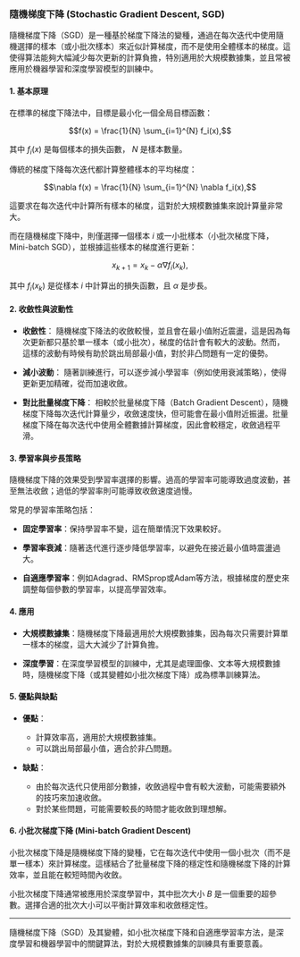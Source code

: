 ### 隨機梯度下降 (Stochastic Gradient Descent, SGD)

隨機梯度下降（SGD）是一種基於梯度下降法的變種，通過在每次迭代中使用隨機選擇的樣本（或小批次樣本）來近似計算梯度，而不是使用全體樣本的梯度。這使得算法能夠大幅減少每次更新的計算負擔，特別適用於大規模數據集，並且常被應用於機器學習和深度學習模型的訓練中。

#### 1. **基本原理**

在標準的梯度下降法中，目標是最小化一個全局目標函數：

$$f(x) = \frac{1}{N} \sum_{i=1}^{N} f_i(x),$$

其中  $`f_i(x)`$  是每個樣本的損失函數， $`N`$  是樣本數量。

傳統的梯度下降每次迭代都計算整體樣本的平均梯度：

$$\nabla f(x) = \frac{1}{N} \sum_{i=1}^{N} \nabla f_i(x),$$

這要求在每次迭代中計算所有樣本的梯度，這對於大規模數據集來說計算量非常大。

而在隨機梯度下降中，則僅選擇一個樣本  $`i`$  或一小批樣本（小批次梯度下降，Mini-batch SGD），並根據這些樣本的梯度進行更新：

$$x_{k+1} = x_k - \alpha \nabla f_i(x_k),$$

其中  $`f_i(x_k)`$  是從樣本  $`i`$  中計算出的損失函數，且  $`\alpha`$  是步長。

#### 2. **收斂性與波動性**

- **收斂性**：
  隨機梯度下降法的收斂較慢，並且會在最小值附近震盪，這是因為每次更新都只基於單一樣本（或小批次），梯度的估計會有較大的波動。然而，這樣的波動有時候有助於跳出局部最小值，對於非凸問題有一定的優勢。

- **減小波動**：
  隨著訓練進行，可以逐步減小學習率（例如使用衰減策略），使得更新更加精確，從而加速收斂。

- **對比批量梯度下降**：
  相較於批量梯度下降（Batch Gradient Descent），隨機梯度下降每次迭代計算量少，收斂速度快，但可能會在最小值附近振盪。批量梯度下降在每次迭代中使用全體數據計算梯度，因此會較穩定，收斂過程平滑。

#### 3. **學習率與步長策略**

隨機梯度下降的效果受到學習率選擇的影響。過高的學習率可能導致過度波動，甚至無法收斂；過低的學習率則可能導致收斂速度過慢。

常見的學習率策略包括：

- **固定學習率**：保持學習率不變，這在簡單情況下效果較好。
  
- **學習率衰減**：隨著迭代進行逐步降低學習率，以避免在接近最小值時震盪過大。
  
- **自適應學習率**：例如Adagrad、RMSprop或Adam等方法，根據梯度的歷史來調整每個參數的學習率，以提高學習效率。

#### 4. **應用**

- **大規模數據集**：隨機梯度下降最適用於大規模數據集，因為每次只需要計算單一樣本的梯度，這大大減少了計算負擔。
  
- **深度學習**：在深度學習模型的訓練中，尤其是處理圖像、文本等大規模數據時，隨機梯度下降（或其變體如小批次梯度下降）成為標準訓練算法。

#### 5. **優點與缺點**

- **優點**：
  - 計算效率高，適用於大規模數據集。
  - 可以跳出局部最小值，適合於非凸問題。
  
- **缺點**：
  - 由於每次迭代只使用部分數據，收斂過程中會有較大波動，可能需要額外的技巧來加速收斂。
  - 對於某些問題，可能需要較長的時間才能收斂到理想解。

#### 6. **小批次梯度下降 (Mini-batch Gradient Descent)**

小批次梯度下降是隨機梯度下降的變種，它在每次迭代中使用一個小批次（而不是單一樣本）來計算梯度。這樣結合了批量梯度下降的穩定性和隨機梯度下降的計算效率，並且能在較短時間內收斂。

小批次梯度下降通常被應用於深度學習中，其中批次大小  $`B`$  是一個重要的超參數。選擇合適的批次大小可以平衡計算效率和收斂穩定性。

---

隨機梯度下降（SGD）及其變體，如小批次梯度下降和自適應學習率方法，是深度學習和機器學習中的關鍵算法，對於大規模數據集的訓練具有重要意義。